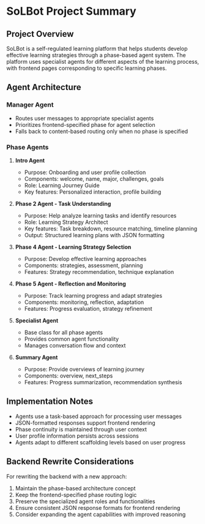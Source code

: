 # SoLBot Project Summary

## Project Overview
SoLBot is a self-regulated learning platform that helps students develop effective learning strategies through a phase-based agent system. The platform uses specialist agents for different aspects of the learning process, with frontend pages corresponding to specific learning phases.

## Agent Architecture

### Manager Agent
- Routes user messages to appropriate specialist agents
- Prioritizes frontend-specified phase for agent selection
- Falls back to content-based routing only when no phase is specified

### Phase Agents

1. **Intro Agent**
   - Purpose: Onboarding and user profile collection
   - Components: welcome, name, major, challenges, goals
   - Role: Learning Journey Guide
   - Key features: Personalized interaction, profile building

2. **Phase 2 Agent - Task Understanding**
   - Purpose: Help analyze learning tasks and identify resources
   - Role: Learning Strategy Architect
   - Key features: Task breakdown, resource matching, timeline planning
   - Output: Structured learning plans with JSON formatting

3. **Phase 4 Agent - Learning Strategy Selection**
   - Purpose: Develop effective learning approaches
   - Components: strategies, assessment, planning
   - Features: Strategy recommendation, technique explanation

4. **Phase 5 Agent - Reflection and Monitoring**
   - Purpose: Track learning progress and adapt strategies
   - Components: monitoring, reflection, adaptation
   - Features: Progress evaluation, strategy refinement

5. **Specialist Agent**
   - Base class for all phase agents
   - Provides common agent functionality
   - Manages conversation flow and context

6. **Summary Agent**
   - Purpose: Provide overviews of learning journey
   - Components: overview, next_steps
   - Features: Progress summarization, recommendation synthesis

## Implementation Notes

- Agents use a task-based approach for processing user messages
- JSON-formatted responses support frontend rendering
- Phase continuity is maintained through user context
- User profile information persists across sessions
- Agents adapt to different scaffolding levels based on user progress

## Backend Rewrite Considerations

For rewriting the backend with a new approach:
1. Maintain the phase-based architecture concept
2. Keep the frontend-specified phase routing logic
3. Preserve the specialized agent roles and functionalities
4. Ensure consistent JSON response formats for frontend rendering
5. Consider expanding the agent capabilities with improved reasoning 